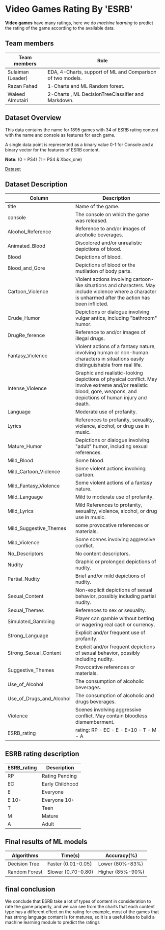 # Video Games Rating By 'ESRB'

**Video games** have many ratings, here we do 
*machine learning* to predict the rating of 
the game according to the available data.


## Team members
| Team members      | Role                                                       |
|-------------------|------------------------------------------------------------|
| Sulaiman (Leader) | EDA, 4-Charts, support of ML and Comparison of two models. |
| Razan Fahad       | 1-Charts and ML Random forest.                             |
| Waleed Almutairi  | 2-Charts  , ML DecisionTreeClassifier and Markdown.        |


## Dataset Overview
This data contains the name for 1895 games with 34 of ESRB rating content 
with the name and console as features for each game.

A single data point is represented as a binary value 0-1 for 
Console and a binary vector for the features of ESRB content.

**Note:** (0 = PS4)  (1 = PS4 & Xbox_one)

[Dataset](https://www.kaggle.com/datasets/imohtn/video-games-rating-by-esrb)


## Dataset Description
| Column                   | Description                                                                                                                                                         |
|--------------------------|---------------------------------------------------------------------------------------------------------------------------------------------------------------------|
| title                    | Name of the game.                                                                                                                                                   |
| console                  | The console on which the game was released.                                                                                                                         |
| Alcohol_Reference        | Reference to and/or images of alcoholic beverages.                                                                                                                  |
| Animated_Blood           | Discolored and/or unrealistic depictions of blood.                                                                                                                  |
| Blood                    | Depictions of blood.                                                                                                                                                |
| Blood_and_Gore           | Depictions of blood or the mutilation of body parts.                                                                                                                |
| Cartoon_Violence         | Violent actions involving cartoon-like situations and characters. May include violence where a character is unharmed after the action has been inflicted.           |
| Crude_Humor              | Depictions or dialogue involving vulgar antics, including "bathroom" humor.                                                                                         |
| DrugRe_ference           | Reference to and/or images of illegal drugs.                                                                                                                        |
| Fantasy_Violence         | Violent actions of a fantasy nature, involving human or non-human characters in situations easily distinguishable from real life.                                   |
| Intense_Violence         | Graphic and realistic-looking depictions of physical conflict. May involve extreme and/or realistic blood, gore, weapons, and depictions of human injury and death. |
| Language 	               | Moderate use of profanity.                                                                                                                                          |
| Lyrics                   | References to profanity, sexuality, violence, alcohol, or drug use in music.                                                                                        |
| Mature_Humor             | Depictions or dialogue involving "adult" humor, including sexual references.                                                                                        |
| Mild_Blood               | Some blood.                                                                                                                                                         |
| Mild_Cartoon_Violence    | Some violent actions involving cartoon.                                                                                                                             |
| Mild_Fantasy_Violence    | Some violent actions of a fantasy nature.                                                                                                                           |
| Mild_Language            | Mild to moderate use of profanity.                                                                                                                                  |
| Mild_Lyrics              | Mild References to profanity, sexuality, violence, alcohol, or drug use in music.                                                                                   |
| Mild_Suggestive_Themes   | some provocative references or materials.                                                                                                                           |
| Mild_Violence            | Some scenes involving aggressive conflict.                                                                                                                          |
| No_Descriptors           | No content descriptors.                                                                                                                                             |
| Nudity                   | Graphic or prolonged depictions of nudity.                                                                                                                          |
| Partial_Nudity  	        | Brief and/or mild depictions of nudity.                                                                                                                             |
| Sexual_Content           | Non-explicit depictions of sexual behavior, possibly including partial nudity.                                                                                      |
| Sexual_Themes            | References to sex or sexuality.                                                                                                                                     |
| Simulated_Gambling       | Player can gamble without betting or wagering real cash or currency.                                                                                                |
| Strong_Language          | Explicit and/or frequent use of profanity.                                                                                                                          |
| Strong_Sexual_Content    | Explicit and/or frequent depictions of sexual behavior, possibly including nudity.                                                                                  |
| Suggestive_Themes        | Provocative references or materials.                                                                                                                                |
| Use_of_Alcohol           | The consumption of alcoholic beverages.                                                                                                                             |
| Use_of_Drugs_and_Alcohol | The consumption of alcoholic and drugs beverages.                                                                                                                   |
| Violence                 | Scenes involving aggressive conflict. May contain bloodless dismemberment.                                                                                          |
| ESRB_rating              | rating: RP - EC - E - E+10 - T - M - A                                                                                                                              |

## ESRB rating description
| ESRB_rating | Description     |
|-------------|-----------------|
| RP          | Rating Pending  |
| EC          | Early Childhood |
| E           | Everyone        |
| E 10+       | Everyone 10+    |
| T           | Teen            |
| M           | Mature          |
| A           | Adult           |

## Final results of ML models

| Algorithms    | Time(s)            | Accuracy(%)        |
|---------------|--------------------|--------------------|
| Decision Tree | Faster (0.01-0.05) | Lower   (80%-83%)  |
| Random Forest | Slower (0.70-0.80) | Higher (85%-90%)   |

##  final conclusion
 We conclude that ESRB take a lot of types of content in consideration to rate the game properly, and we can see from the charts that each content type has a different effect on the rating for example, most of the games that has strong language content is for matures, so it is a useful idea to build a machine learning module to predict the ratings
